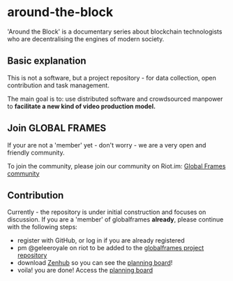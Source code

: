 # around-the-block
'Around the Block' is a documentary series about blockchain technologists who are decentralising the engines of modern society.

## Basic explanation
This is not a software, but a project repository - for data collection, open contribution and task management. 

The main goal is to: use distributed software and crowdsourced manpower to **facilitate a new kind of video production model.**

## Join GLOBAL FRAMES
If your are not a 'member' yet - don't worry - we are a very open and friendly community.

To join the community, please join our community on Riot.im: [Global Frames community](https://riot.im/app/#/group/%2Bglobalframes:matrix.org)

## Contribution
Currently - the repository is under initial construction and focuses on discussion. 
If you are a 'member' of globalframes **already**, please continue with the following steps:
 - register with GitHub, or log in if you are already registered
 - pm @geleeroyale on riot to be added to the [globalframes project repository](https://github.com/globalframes/)
 - download [Zenhub](https://www.zenhub.com/extension) so you can see the [planning board](https://github.com/globalframes/around-the-block#boards?repos=118348899)!
 - voila! you are done! Access the [planning board](https://github.com/globalframes/around-the-block#boards?repos=118348899)

 
